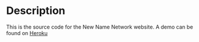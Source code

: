 # Description

This is the source code for the New Name Network website. A demo can be found on [Heroku](company-website-demo.herokuapp.com)
